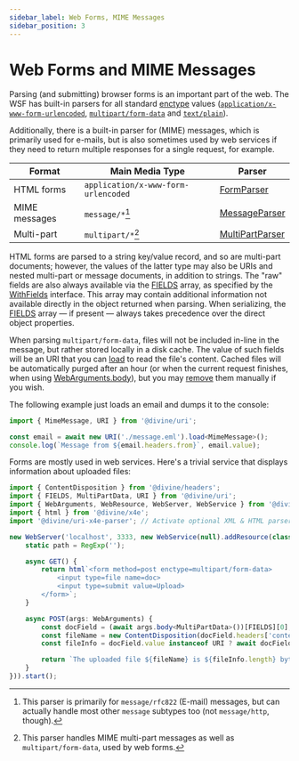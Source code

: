 ```yaml
---
sidebar_label: Web Forms, MIME Messages
sidebar_position: 3
---
```


# Web Forms and MIME Messages

Parsing (and submitting) browser forms is an important part of the web. The WSF has built-in parsers for all standard
[enctype] values ([`application/x-www-form-urlencoded`][FormParser], [`multipart/form-data`][MultiPartParser] and
[`text/plain`][StringParser]).

Additionally, there is a built-in parser for (MIME) messages, which is primarily used for e-mails, but is also sometimes
used by web services if they need to return multiple responses for a single request, for example.

Format        | Main Media Type                     | Parser
--------------|-------------------------------------|------------------
HTML forms    | `application/x-www-form-urlencoded` | [FormParser]
MIME messages | `message/*`[^1]                     | [MessageParser]
Multi-part    | `multipart/*`[^2]                   | [MultiPartParser]

HTML forms are parsed to a string key/value record, and so are multi-part documents; however, the values of the latter
type may also be URIs and nested multi-part or message documents, in addition to strings. The "raw" fields are also
always available via the [FIELDS] array, as specified by the [WithFields] interface. This array may contain additional
information not available directly in the object returned when parsing. When serializing, the [FIELDS] array — if
present — always takes precedence over the direct object properties.

When parsing `multipart/form-data`, files will not be included in-line in the message, but rather stored locally in a
disk cache. The value of such fields will be an URI that you can [load] to read the file's content. Cached files will be
automatically purged after an hour (or when the current request finishes, when using [WebArguments.body]), but you may
[remove] them manually if you wish.

The following example just loads an email and dumps it to the console:

```ts
import { MimeMessage, URI } from '@divine/uri';

const email = await new URI('./message.eml').load<MimeMessage>();
console.log(`Message from ${email.headers.from}`, email.value);
```

Forms are mostly used in web services. Here's a trivial service that displays information about uploaded files:

```ts
import { ContentDisposition } from '@divine/headers';
import { FIELDS, MultiPartData, URI } from '@divine/uri';
import { WebArguments, WebResource, WebServer, WebService } from '@divine/web-service';
import { html } from '@divine/x4e';
import '@divine/uri-x4e-parser'; // Activate optional XML & HTML parsers

new WebServer('localhost', 3333, new WebService(null).addResource(class implements WebResource {
    static path = RegExp('');

    async GET() {
        return html`<form method=post enctype=multipart/form-data>
            <input type=file name=doc>
            <input type=submit value=Upload>
        </form>`;
    }

    async POST(args: WebArguments) {
        const docField = (await args.body<MultiPartData>())[FIELDS][0];
        const fileName = new ContentDisposition(docField.headers['content-disposition']).filename;
        const fileInfo = docField.value instanceof URI ? await docField.value.info() : String(docField.value);

        return `The uploaded file ${fileName} is ${fileInfo.length} bytes long!`;
    }
})).start();
```

[^1]: This parser is primarily for `message/rfc822` (E-mail) messages, but can actually handle most other `message`
      subtypes too (not `message/http`, though).
[^2]: This parser handles MIME multi-part messages as well as `multipart/form-data`, used by web forms.

[enctype]:           https://developer.mozilla.org/en-US/docs/Web/API/HTMLFormElement/enctype
[StringParser]:      ../api/classes/divine_uri.StringParser.md
[FormParser]:        ../api/classes/divine_uri.FormParser.md
[MessageParser]:     ../api/classes/divine_uri.MessageParser.md
[MultiPartParser]:   ../api/classes/divine_uri.MultiPartParser.md
[load]:              ../api/classes/divine_uri.URI.md#load
[remove]:            ../api/classes/divine_uri.URI.md#remove
[FIELDS]:            ../api/modules/divine_uri.md#fields
[WithFields]:        ../api/interfaces/divine_uri.WithFields.md
[WebArguments.body]: ../api/classes/divine_web_service.WebArguments.md#body
